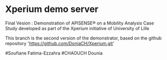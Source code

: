 # Xperium demo server
Final Vesion :
Demonstration of APISENSE® on a Mobility Analysis Case Study developed as part of the Xperium initiative of University of Lille

This branch is the second version of the demonstrator, based on the github repository
'https://github.com/DoniaCH/Xperium.git'

#Soufiane Fatima-Ezzahra
#CHAOUCH Dounia
